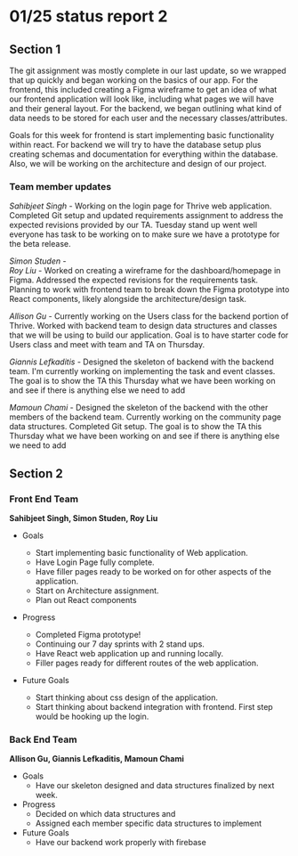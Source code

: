 # 01/25 status report 2

## Section 1
The git assignment was mostly complete in our last update, so we wrapped that up quickly and began working on the basics of our app. For the frontend, this included creating a Figma wireframe to get an idea of what our frontend application will look like, including what pages we will have and their general layout. For the backend, we began outlining what kind of data needs to be stored for each user and the necessary classes/attributes. 

Goals for this week for frontend is start implementing basic functionality within react. For backend we will try to have the database setup plus creating schemas and documentation for everything within the database. Also, we will be working on the architecture and design of our project.

### Team member updates
*Sahibjeet Singh* - Working on the login page for Thrive web application. Completed Git setup and updated requirements assignment to address the expected revisions provided by our TA. Tuesday stand up went well everyone has task to be working on to make sure we have a prototype for the beta release.     

*Simon Studen* -     
*Roy Liu* -  Worked on creating a wireframe for the dashboard/homepage in Figma. Addressed the expected revisions for the requirements task. Planning to work with frontend team to break down the Figma prototype into React components, likely alongside the architecture/design task.  

*Allison Gu* -  Currently working on the Users class for the backend portion of Thrive. Worked with backend team to design data structures and classes that we will be using to build our application. Goal is to have starter code for Users class and meet with team and TA on Thursday. 

*Giannis Lefkaditis* - Designed the skeleton of backend with the backend team. I'm currently working on implementing the task and event classes. The goal is to show the TA this Thursday what we have been working on and see if there is anything else we need to add 

*Mamoun Chami* - Designed the skeleton of the backend with the other members of the backend team. Currently working on the community page data structures. Completed Git setup. The goal is to show the TA this Thursday what we have been working on and see if there is anything else we need to add 


## Section 2

### Front End Team
**Sahibjeet Singh, Simon Studen, Roy Liu**
* Goals
  * Start implementing basic functionality of Web application.
  * Have Login Page fully complete.
  * Have filler pages ready to be worked on for other aspects of the application.
  * Start on Architecture assignment.
  * Plan out React components


* Progress
  * Completed Figma prototype!
  * Continuing our 7 day sprints with 2 stand ups.
  * Have React web application up and running locally. 
  * Filler pages ready for different routes of the web application.

* Future Goals
  * Start thinking about css design of the application.
  * Start thinking about backend integration with frontend. First step would be hooking up the login.
 
### Back End Team
**Allison Gu, Giannis Lefkaditis, Mamoun Chami**

* Goals   
  * Have our skeleton designed and data structures finalized by next week.
* Progress   
  * Decided on which data structures and 
  * Assigned each member specific data structures to implement
* Future Goals   
  * Have our backend work properly with firebase
